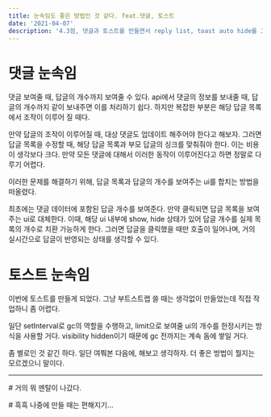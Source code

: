 ```yaml
---
title: 눈속임도 좋은 방법인 것 같다. feat.댓글, 토스트
date: '2021-04-07'
description: '4.3점, 댓글과 토스트를 만들면서 reply list, toast auto hide를 고민한 흔적'
---
```


# 댓글 눈속임

댓글 보여줄 때, 답글의 개수까지 보여줄 수 있다.
api에서 댓글의 정보를 보내줄 때, 답글의 개수까지 같이 보내주면 이를 처리하기 쉽다.
하지만 복잡한 부분은 해당 답글 목록에서 조작이 이루어 질 때다.

만약 답글의 조작이 이루어질 때, 대상 댓글도 업데이트 해주어야 한다고 해보자.
그러면 답글 목록을 수정할 때, 해당 답글 목록과 부모 답글의 싱크를 맞춰줘야 한다.
이는 비용이 생각보다 크다. 만약 모든 댓글에 대해서 이러한 동작이 이루어진다고 하면 정말로 다루기 어렵다.

이러한 문제를 해결하기 위해, 답글 목록과 답글의 개수를 보여주는 ui를 합치는 방법을 떠올렸다.

최초에는 댓글 데이터에 포함된 답글 개수를 보여준다. 만약 클릭되면 답글 목록을 보여주는 ui로 대체한다. 이때, 해당 ui 내부에 show, hide 상태가 있어 답글 개수를 실제 목록의 개수로 치환 가능하게 한다. 그러면 답글을 클릭했을 때만 호출이 일어나며, 거의 실시간으로 답글이 반영되는 상태를 생각할 수 있다.

# 토스트 눈속임

이번에 토스트를 만들게 되었다.
그냥 부트스트랩 쓸 때는 생각없이 만들었는데 직접 작업하니 좀 어렵다.

일단 setInterval로 gc의 역할을 수행하고, limit으로 보여줄 ui의 개수를 한정시키는 방식을 사용할 거다. visibility hidden이기 때문에 gc 전까지는 계속 돔에 쌓일 거다.

좀 별로인 것 같긴 하다.
일단 여쭤본 다음에, 해보고 생각하자. 더 좋은 방법이 뭘지는 모르겠으니 말이다.

---

\# 거의 뭐 멘탈이 나갔다.

\# 흑흑 나중에 만들 때는 편해지기...
